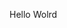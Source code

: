 Hello Wolrd








































































































































































































































































































































































































































































































































































































































































































































































































































































































































































































































































































































































































